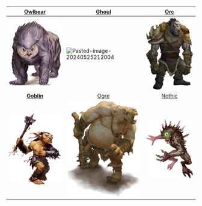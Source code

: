 

| <center>[Owlbear](Owlbear.md)</center>                                     | <center>[Ghoul](Ghoul.md)</center>                                     |         <center>[Orc](Orc.md)</center>          |
| -------------------------------------------------------------------------- | ---------------------------------------------------------------------- | :---------------------------------------------: |
| ![Pasted-image-20240527151741](images/Pasted%20image%2020240527151741.png) | ![Pasted-image-20240525212004](images/Pasted-image-20240525212004.png) | ![](images/Pasted%20image%2020240527152125.png) |
| <center>**[Goblin](Goblin.md)**</center>                                   | <center>[Ogre](Ogre.md)</center>                                       |      <center>[Nothic](Nothic.md)</center>       |
| ![](images/Pasted%20image%2020240527160633.png)                            | ![773](images/Pasted%20image%2020240615185449.png)                     | ![](images/Pasted%20image%2020240615223737.png) |
